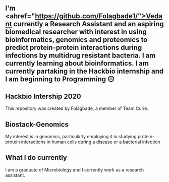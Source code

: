 ## I'm <ahref="https://github.com/Folagbade1/">Vedant</a> currently a Research Assistant  and an aspiring biomedical researcher  with interest in using bioinformatics, genomics and proteomics to predict protein-protein interactions during infections by multidrug resistant bacteria. I am currently learning about bioinformatics. I am currently partaking in the Hackbio internship and I am beginning to Programming :neutral_face:
## Hackbio Intership 2020


This repository was created by Folagbade, a member of Team Curie.
## Biostack-Genomics
My interest is in genomics, particularly employing it in studying protein-protein interactions in human cells during a disease or a bacterial infection
## What I do currently
I am a graduate of Microbiology and I currently work as a research assistant.
